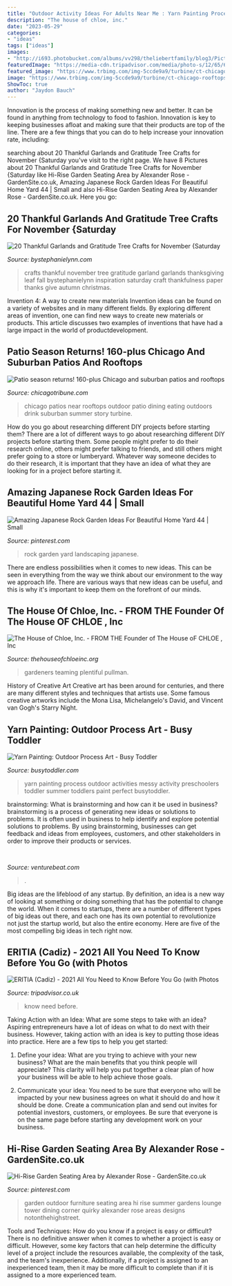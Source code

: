 ```yaml
---
title: "Outdoor Activity Ideas For Adults Near Me : Yarn Painting Process Outdoor Activities Messy Activity Preschoolers Toddler Summer Toddlers Paint Perfect Busytoddler"
description: "The house of chloe, inc."
date: "2023-05-29"
categories:
- "ideas"
tags: ["ideas"]
images:
- "http://i693.photobucket.com/albums/vv298/theliebertfamily/blog3/Pictures6.jpg"
featuredImage: "https://media-cdn.tripadvisor.com/media/photo-s/12/65/6d/a0/fachada.jpg"
featured_image: "https://www.trbimg.com/img-5ccde9a9/turbine/ct-chicago-rooftops-patios-eat-drink-outdoors-near-me"
image: "https://www.trbimg.com/img-5ccde9a9/turbine/ct-chicago-rooftops-patios-eat-drink-outdoors-near-me"
ShowToc: true
author: "Jaydon Bauch"
---
```



Innovation is the process of making something new and better. It can be found in anything from technology to food to fashion. Innovation is key to keeping businesses afloat and making sure that their products are top of the line. There are a few things that you can do to help increase your innovation rate, including:

	

		
searching about 20 Thankful Garlands and Gratitude Tree Crafts for November {Saturday you've visit to the right page. We have 8 Pictures about 20 Thankful Garlands and Gratitude Tree Crafts for November {Saturday like Hi-Rise Garden Seating Area by Alexander Rose - GardenSite.co.uk, Amazing Japanese Rock Garden Ideas For Beautiful Home Yard 44 | Small and also Hi-Rise Garden Seating Area by Alexander Rose - GardenSite.co.uk. Here you go:
		
    
## 20 Thankful Garlands And Gratitude Tree Crafts For November {Saturday

<img loading=lazy src="http://i693.photobucket.com/albums/vv298/theliebertfamily/blog3/Pictures6.jpg" onerror="this.onerror=null;this.src='https://tse4.mm.bing.net/th?id=OIP.4t9moRzIP7fAgTBqaiMRxwHaFj&amp;pid=15.1';" alt="20 Thankful Garlands and Gratitude Tree Crafts for November {Saturday">

_Source: bystephanielynn.com_

>crafts thankful november tree gratitude garland garlands thanksgiving leaf fall bystephanielynn inspiration saturday craft thankfulness paper thanks give autumn christmas. 

	

Invention 4: A way to create new materials
Invention ideas can be found on a variety of websites and in many different fields. By exploring different areas of invention, one can find new ways to create new materials or products. This article discusses two examples of inventions that have had a large impact in the world of productdevelopment.

    
## Patio Season Returns! 160-plus Chicago And Suburban Patios And Rooftops

<img loading=lazy src="https://www.trbimg.com/img-5ccde9a9/turbine/ct-chicago-rooftops-patios-eat-drink-outdoors-near-me" onerror="this.onerror=null;this.src='https://tse2.mm.bing.net/th?id=OIP.ukNiXcJkxm6NOQendBPMIAHaEK&amp;pid=15.1';" alt="Patio season returns! 160-plus Chicago and suburban patios and rooftops">

_Source: chicagotribune.com_

>chicago patios near rooftops outdoor patio dining eating outdoors drink suburban summer story turbine. 

	

How do you go about researching different DIY projects before starting them?
There are a lot of different ways to go about researching different DIY projects before starting them. Some people might prefer to do their research online, others might prefer talking to friends, and still others might prefer going to a store or lumberyard. Whatever way someone decides to do their research, it is important that they have an idea of what they are looking for in a project before starting it.

    
## Amazing Japanese Rock Garden Ideas For Beautiful Home Yard 44 | Small

<img loading=lazy src="https://i.pinimg.com/736x/26/19/e1/2619e1d098046686e363b04ad5eeba22.jpg" onerror="this.onerror=null;this.src='https://tse2.mm.bing.net/th?id=OIP.VIBDRODvxgc19HhJtPXotAHaJ3&amp;pid=15.1';" alt="Amazing Japanese Rock Garden Ideas For Beautiful Home Yard 44 | Small">

_Source: pinterest.com_

>rock garden yard landscaping japanese. 

	

There are endless possibilities when it comes to new ideas. This can be seen in everything from the way we think about our environment to the way we approach life. There are various ways that new ideas can be useful, and this is why it's important to keep them on the forefront of our minds.

    
## The House Of Chloe, Inc. - FROM THE Founder Of The House OF CHLOE , Inc

<img loading=lazy src="http://thehouseofchloeinc.org/yahoo_site_admin/assets/images/FB_IMG_1530492593349.364205506_std.jpg" onerror="this.onerror=null;this.src='https://tse1.mm.bing.net/th?id=OIP.2EOK-zsVtc2S_UYYEG2DjwHaFj&amp;pid=15.1';" alt="The House of Chloe, Inc. - FROM THE Founder of The House oF CHLOE , Inc">

_Source: thehouseofchloeinc.org_

>gardeners teaming plentiful pullman. 

	

History of Creative Art
Creative art has been around for centuries, and there are many different styles and techniques that artists use. Some famous creative artworks include the Mona Lisa, Michelangelo's David, and Vincent van Gogh's Starry Night.

    
## Yarn Painting: Outdoor Process Art - Busy Toddler

<img loading=lazy src="http://busytoddler.com/wp-content/uploads/2016/05/yarnpaint1.jpg" onerror="this.onerror=null;this.src='https://tse4.mm.bing.net/th?id=OIP.21G7eNI1GnC_-6-tTFHLTAHaE8&amp;pid=15.1';" alt="Yarn Painting: Outdoor Process Art - Busy Toddler">

_Source: busytoddler.com_

>yarn painting process outdoor activities messy activity preschoolers toddler summer toddlers paint perfect busytoddler. 

	

brainstorming: What is brainstorming and how can it be used in business?
brainstorming is a process of generating new ideas or solutions to problems. It is often used in business to help identify and explore potential solutions to problems. By using brainstorming, businesses can get feedback and ideas from employees, customers, and other stakeholders in order to improve their products or services.

    
## 

<img loading=lazy src="https://venturebeat.com/wp-content/uploads/2018/09/IMG_20180903_102707-1.jpg?w=757" onerror="this.onerror=null;this.src='https://tse3.mm.bing.net/th?id=OIP.Dnhhdm2edEw4m6F1HTB_ZgHaF3&amp;pid=15.1';" alt="">

_Source: venturebeat.com_

>. 

	

Big ideas are the lifeblood of any startup. By definition, an idea is a new way of looking at something or doing something that has the potential to change the world. When it comes to startups, there are a number of different types of big ideas out there, and each one has its own potential to revolutionize not just the startup world, but also the entire economy. Here are five of the most compelling big ideas in tech right now.

    
## ERITIA (Cadiz) - 2021 All You Need To Know Before You Go (with Photos

<img loading=lazy src="https://media-cdn.tripadvisor.com/media/photo-s/12/65/6d/a0/fachada.jpg" onerror="this.onerror=null;this.src='https://tse1.mm.bing.net/th?id=OIP.tjnQ9NLBrE3ce-IUnc3nNQAAAA&amp;pid=15.1';" alt="ERITIA (Cadiz) - 2021 All You Need to Know Before You Go (with Photos">

_Source: tripadvisor.co.uk_

>know need before. 

	

Taking Action with an Idea: What are some steps to take with an idea?
Aspiring entrepreneurs have a lot of ideas on what to do next with their business. However, taking action with an idea is key to putting those ideas into practice. Here are a few tips to help you get started:
1. Define your idea: What are you trying to achieve with your new business? What are the main benefits that you think people will appreciate? This clarity will help you put together a clear plan of how your business will be able to help achieve those goals.

2. Communicate your idea: You need to be sure that everyone who will be impacted by your new business agrees on what it should do and how it should be done. Create a communication plan and send out invites for potential investors, customers, or employees. Be sure that everyone is on the same page before starting any development work on your business.


    
## Hi-Rise Garden Seating Area By Alexander Rose - GardenSite.co.uk

<img loading=lazy src="https://i.pinimg.com/originals/a5/d2/a9/a5d2a9268f9ba4c81a13b56fb60b2462.jpg" onerror="this.onerror=null;this.src='https://tse1.mm.bing.net/th?id=OIP.EDHN9qn_PzGl7ZG9TXnvswHaHa&amp;pid=15.1';" alt="Hi-Rise Garden Seating Area by Alexander Rose - GardenSite.co.uk">

_Source: pinterest.com_

>garden outdoor furniture seating area hi rise summer gardens lounge tower dining corner quirky alexander rose areas designs notonthehighstreet. 

	

Tools and Techniques: How do you know if a project is easy or difficult?
There is no definitive answer when it comes to whether a project is easy or difficult. However, some key factors that can help determine the difficulty level of a project include the resources available, the complexity of the task, and the team's inexperience. Additionally, if a project is assigned to an inexperienced team, then it may be more difficult to complete than if it is assigned to a more experienced team.

